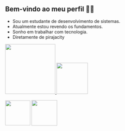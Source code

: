 ## Bem-vindo ao meu perfil 🤙🏿

* Sou um estudante de desenvolvimento de sistemas.
* Atualmente estou revendo os fundamentos.
* Sonho em trabalhar com tecnologia.
* Diretamente de pirajacity

<div>
  <a href="https://github.com/isnegs"/>
  <img height="160em" src="https://github-readme-stats.vercel.app/api?username=isnegs&show_icons=true&theme=nord&include_all_commits=true&count_private=true"/>
  <img height="100em" src="https://github-readme-stats.vercel.app/api/top-langs/?username=isnegs&layout=compact&langs_count=7&theme=nord"/>
</div>

<div style="display: inline_block"><br>
  <a href="https://negsti.blogspot.com/">
  <img align="center" width="80" src="https://img.shields.io/badge/Blogger-FF5722?style=for-the-badge&logo=blogger&logoColor=white"></a>
  <!-- <img align="center" width="80" src="https://img.shields.io/badge/YouTube-FF0000?style=for-the-badge&logo=youtube&logoColor=white"> -->
  <a href="https://www.linkedin.com/in/isnegs/">
  <img align="center" width="82" src="https://img.shields.io/badge/LinkedIn-0077B5?style=for-the-badge&logo=linkedin&logoColor=white"></a>
  <!--<img align="center" width="115" src="https://img.shields.io/badge/Stack_Overflow-FE7A16?style=for-the-badge&logo=stack-overflow&logoColor=white"> -->
</div>
